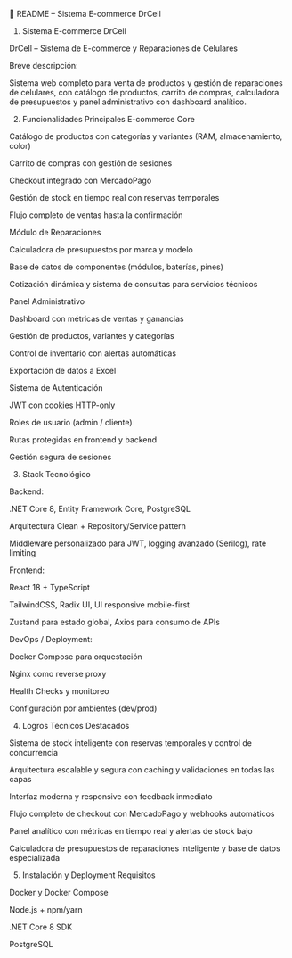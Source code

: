🔹 README – Sistema E-commerce DrCell
1. Sistema E-commerce DrCell

DrCell – Sistema de E-commerce y Reparaciones de Celulares

Breve descripción:

Sistema web completo para venta de productos y gestión de reparaciones de celulares, con catálogo de productos, carrito de compras, calculadora de presupuestos y panel administrativo con dashboard analítico.

2. Funcionalidades Principales
E-commerce Core

Catálogo de productos con categorías y variantes (RAM, almacenamiento, color)

Carrito de compras con gestión de sesiones

Checkout integrado con MercadoPago

Gestión de stock en tiempo real con reservas temporales

Flujo completo de ventas hasta la confirmación

Módulo de Reparaciones

Calculadora de presupuestos por marca y modelo

Base de datos de componentes (módulos, baterías, pines)

Cotización dinámica y sistema de consultas para servicios técnicos

Panel Administrativo

Dashboard con métricas de ventas y ganancias

Gestión de productos, variantes y categorías

Control de inventario con alertas automáticas

Exportación de datos a Excel

Sistema de Autenticación

JWT con cookies HTTP-only

Roles de usuario (admin / cliente)

Rutas protegidas en frontend y backend

Gestión segura de sesiones

3. Stack Tecnológico

Backend:

.NET Core 8, Entity Framework Core, PostgreSQL

Arquitectura Clean + Repository/Service pattern

Middleware personalizado para JWT, logging avanzado (Serilog), rate limiting

Frontend:

React 18 + TypeScript

TailwindCSS, Radix UI, UI responsive mobile-first

Zustand para estado global, Axios para consumo de APIs

DevOps / Deployment:

Docker Compose para orquestación

Nginx como reverse proxy

Health Checks y monitoreo

Configuración por ambientes (dev/prod)

4. Logros Técnicos Destacados

Sistema de stock inteligente con reservas temporales y control de concurrencia

Arquitectura escalable y segura con caching y validaciones en todas las capas

Interfaz moderna y responsive con feedback inmediato

Flujo completo de checkout con MercadoPago y webhooks automáticos

Panel analítico con métricas en tiempo real y alertas de stock bajo

Calculadora de presupuestos de reparaciones inteligente y base de datos especializada

5. Instalación y Deployment
Requisitos

Docker y Docker Compose

Node.js + npm/yarn

.NET Core 8 SDK

PostgreSQL
